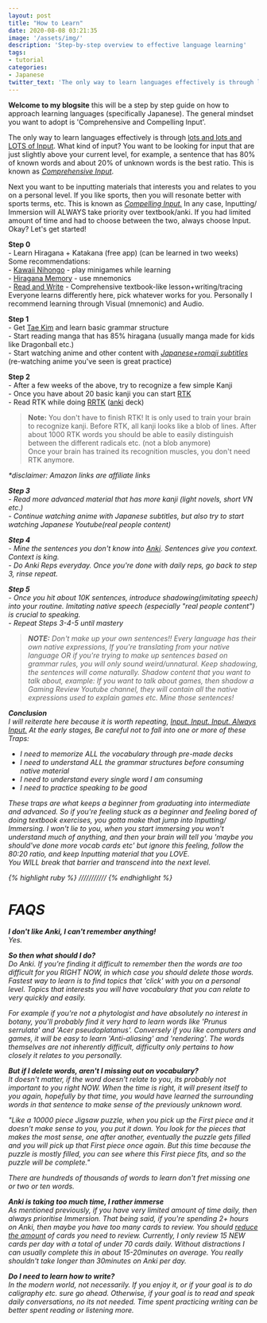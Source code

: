 ```yaml
---
layout: post
title: "How to Learn"
date: 2020-08-08 03:21:35
image: '/assets/img/'
description: 'Step-by-step overview to effective language learning'
tags:
- tutorial
categories:
- Japanese
twitter_text: 'The only way to learn languages effectively is through lots and lots and LOTS of Input.'
---
```


<strong>Welcome to my blogsite</strong> this will be a step by step guide on how to approach learning languages (specifically Japanese). The general mindset you want to adopt is 'Comprehensive and Compelling Input'.

The only way to learn languages effectively is through <ins>lots and lots and LOTS of Input</ins>. What kind of input? You want to be looking for input that are just slightly above your current level, for example, a sentence that has 80% of known words and about 20% of unknown words is the best ratio. This is known as <ins><em>Comprehensive Input</em></ins>.

Next you want to be inputting materials that interests you and relates to you on a personal level. If you like sports, then you will resonate better with sports terms, etc. This is known as <ins><em>Compelling Input.</em></ins> In any case, Inputting/ Immersion will ALWAYS take priority over textbook/anki. If you had limited amount of time and had to choose between the two, always choose Input. Okay? Let's get started!

<b>Step 0</b><br>
	- Learn Hiragana + Katakana (free app) (can be learned in two weeks)<br>
Some recommendations:<br>
	-  [Kawaii Nihongo][Kawaii Nihongo] - play minigames while learning<br>
	- [Hiragana Memory][Hiragana Memory] - use mnemonics<br>
	- [Read and Write][ReadWrite] - Comprehensive textbook-like lesson+writing/tracing<br>
Everyone learns differently here, pick whatever works for you. Personally I recommend learning through Visual (mnemonic) and Audio. 

<b>Step 1</b><br>
	 - Get [Tae Kim][Tae Kim] and learn basic grammar structure<br>
	 - Start reading manga that has 85% hiragana (usually manga made for kids like Dragonball etc.)<br>
	 - Start watching anime and other content with <em><ins>Japanese+romaji subtitles</ins></em> (re-watching anime you've seen is great practice)
	
<b>Step 2</b><br>
	- After a few weeks of the above, try to recognize a few simple Kanji<br>
	- Once you have about 20 basic kanji you can start [RTK][RTK]<br>
	- Read RTK while doing [RRTK][RRTKDeck] ([anki][Anki] deck)<br>
<blockquote><strong>Note:</strong> You don't have to finish RTK! It is only used to train your brain to recognize kanji. Before RTK, all kanji looks like a blob of lines. After about 1000 RTK words you should be able to easily distinguish between the different radicals etc. (not a blob anymore)<br>
	Once your brain has trained its recognition muscles, you don't need RTK anymore.</blockquote>

<i>*disclaimer: *Amazon links are affiliate links* 

	
<b>Step 3</b><br>
	- Read more advanced material that has more kanji (light novels, short VN etc.)<br>
	- Continue watching anime with Japanese subtitles, but also try to start watching Japanese Youtube(real people content)
	
<b>Step 4</b><br>
	- Mine the sentences you don't know into [Anki][Anki]. Sentences give you context. Context is king.<br>
	- Do Anki Reps everyday. Once you're done with daily reps, go back to step 3, rinse repeat.
	
<b>Step 5</b><br>
	- Once you hit about 10K sentences, introduce shadowing(imitating speech) into your routine. Imitating native speech (especially "real people content") is crucial to speaking.<br>
	- Repeat Steps 3-4-5 until mastery
	
<blockquote><strong>NOTE:</strong> Don't make up your own sentences!! Every language has their own native expressions, If you're translating from your native language OR if you're trying to make up sentences based on grammar rules, you will only sound weird/unnatural. Keep shadowing, the sentences will come naturally. Shadow content that you want to talk about, example: If you want to talk about games, then shadow a Gaming Review Youtube channel, they will contain all the native expressions used to explain games etc. Mine those sentences!</blockquote>

<b>Conclusion</b><br>
I will reiterate here because it is worth repeating, <ins>Input. Input. Input. Always Input.</ins> At the early stages, Be careful not to fall into one or more of these Traps:

<ul>
	<li>I need to memorize ALL the vocabulary through pre-made decks</li>
	<li>I need to understand ALL the grammar structures before consuming native material</li>
	<li>I need to understand every single word I am consuming</li>
	<li>I need to practice speaking to be good</li>
</ul>

These traps are what keeps a beginner from graduating into intermediate and advanced. So if you're feeling stuck as a beginner and feeling bored of doing textbook exercises, you gotta make that jump into Inputting/ Immersing. I won't lie to you, when you start immersing you won't understand much of anything, and then your brain will tell you 'maybe you should've done more vocab cards etc' but ignore this feeling, follow the 80:20 ratio, and keep Inputting material that you LOVE.<br>
You WILL break that barrier and transcend into the next level.




{% highlight ruby %}
///////////
{% endhighlight %}

<h1>FAQS</h1>
<b>I don't like Anki, I can't remember anything!</b><br>
Yes.

<b>So then what should I do?</b><br>
Do Anki. If you're finding it difficult to remember then the words are too difficult for you RIGHT NOW, in which case you should delete those words. Fastest way to learn is to find topics that 'click' with you on a personal level. Topics that interests you will have vocabulary that you can relate to very quickly and easily.<br>

For example if you're not a phytologist and have absolutely no interest in botany, you'll probably find it very hard to learn words like <em>'Prunus serrulata'</em> and <em>'Acer pseudoplatanus'</em>. Conversely if you like computers and games, it will be easy to learn <em>'Anti-aliasing'</em> and <em>'rendering'</em>. The words themselves are not inherently difficult, difficulty only pertains to how closely it relates to you personally.

<b>But if I delete words, aren't I missing out on vocabulary?</b><br>
It doesn't matter, if the word doesn't relate to you, its probably not important to you right NOW. When the time is right, it will present itself to you again, hopefully by that time, you would have learned the surrounding words in that sentence to make sense of the previously unknown word.<br>

<em>"Like a 10000 piece Jigsaw puzzle, when you pick up the First piece and it doesn't make sense to you, you put it down. You look for the pieces that makes the most sense, one after another, eventually the puzzle gets filled and you will pick up that First piece once again. But this time because the puzzle is mostly filled, you can see where this First piece fits, and so the puzzle will be complete."</em><br>

There are hundreds of thousands of words to learn don't fret missing one or two or ten words.

<b>Anki is taking too much time, I rather immerse</b><br>
As mentioned previously, if you have very limited amount of time daily, then always prioritise Immersion. That being said, if you're spending 2+ hours on Anki, then maybe you have too many cards to review. You should <ins>reduce the amount</ins> of cards you need to review. Currently, I only review 15 NEW cards per day with a total of under 70 cards daily. Without distractions I can usually complete this in about 15-20minutes on average. You really shouldn't take longer than 30minutes on Anki per day.

<b>Do I need to learn how to write?</b><br>
In the modern world, not necessarily. If you enjoy it, or if your goal is to do caligraphy etc. sure go ahead. Otherwise, if your goal is to read and speak daily conversations, no its not needed. Time spent practicing writing can be better spent reading or listening more.



[Kawaii Nihongo]: https://play.google.com/store/apps/details?id=de.mardukcorp.kawaiinihongo
[Hiragana Memory]: https://play.google.com/store/apps/details?id=jp.jfkc.HiraganaMemoryHintApp.En
[ReadWrite]: https://play.google.com/store/apps/details?id=pha.viz.a0001.alephbet&hl=en_US
[Tae Kim]: https://amzn.to/3hB1Svo
[RTK]: https://amzn.to/3h1Dent
[RRTKDeck]: https://www.mediafire.com/file/1svvsr7f9cnpwka/Recognition_RTK.apkg/file
[Anki]: https://apps.ankiweb.net/